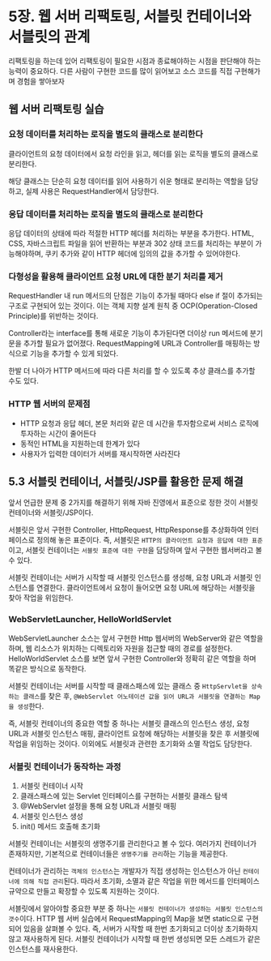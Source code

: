 # 5장. 웹 서버 리팩토링, 서블릿 컨테이너와 서블릿의 관계

리팩토링을 하는데 있어 리팩토링이 필요한 시점과 종료해야하는 시점을 판단해야 하는
능력이 중요하다. 다른 사람이 구현한 코드를 많이 읽어보고 소스 코드를 직접 구현해가며 경험을 쌓아보자

## 웹 서버 리팩토링 실습

### 요청 데이터를 처리하는 로직을 별도의 클래스로 분리한다

클라이언트의 요청 데이터에서 요청 라인을 읽고, 헤더를 읽는 로직을 별도의 클래스로 분리한다.

해당 클래스는 단순히 요청 데이터를 읽어 사용하기 쉬운 형태로 분리하는 역할을 담당하고,
실제 사용은 RequestHandler에서 담당한다.

### 응답 데이터를 처리하는 로직을 별도의 클래스로 분리한다

응답 데이터의 상태에 따라 적절한 HTTP 헤더를 처리하는 부분을 추가한다.
HTML, CSS, 자바스크립트 파일을 읽어 반환하는 부분과 302 상태 코드를 처리하는 부분이
가능해야하며, 쿠키 추가와 같이 HTTP 헤더에 임의의 값을 추가할 수 있어야한다.

### 다형성을 활용해 클라이언트 요청 URL에 대한 분기 처리를 제거

RequestHandler 내 run 메서드의 단점은 기능이 추가될 때마다 else if 절이 추가되는 구조로 구현되어 있는 것이다.
이는 객체 지향 설계 원칙 중 OCP(Operation-Closed Principle)를 위반하는 것이다.

Controller라는 interface를 통해 새로운 기능이 추가된다면 더이상 run 메서드에 분기문을 추가할 필요가 없어졌다.
RequestMapping에 URL과 Controller를 매핑하는 방식으로 기능을 추가할 수 있게 되었다.

한발 더 나아가 HTTP 메서드에 따라 다른 처리를 할 수 있도록 추상 클래스를 추가할 수도 있다.

### HTTP 웹 서버의 문제점

- HTTP 요청과 응답 헤더, 본문 처리와 같은 데 시간을 투자함으로써 서비스 로직에 투자하는 시간이 줄어든다
- 동적인 HTML을 지원하는데 한계가 있다
- 사용자가 입력한 데이터가 서버를 재시작하면 사라진다

## 5.3 서블릿 컨테이너, 서블릿/JSP를 활용한 문제 해결

앞서 언급한 문제 중 2가지를 해결하기 위해 자바 진영에서 표준으로 정한 것이 서블릿 컨테이너와 서블릿/JSP이다.

서블릿은 앞서 구현한 Controller, HttpRequest, HttpResponse를 추상화하여 인터페이스로 정의해 놓은 표준이다.
즉, 서블릿은 `HTTP의 클라이언트 요청과 응답에 대한 표준`이고, 서블릿 컨테이너는 `서블릿 표준에 대한 구현`을 담당하며
앞서 구현한 웹서버라고 볼 수 있다.

서블릿 컨테이너는 서버가 시작할 때 서블릿 인스턴스를 생성해, 요청 URL과 서블릿 인스턴스를 연결한다.
클라이언트에서 요청이 들어오면 요청 URL에 해당하는 서블릿을 찾아 작업을 위임한다.

### WebServletLauncher, HelloWorldServlet

WebServletLauncher 소스는 앞서 구현한 Http 웹서버의 WebServer와 같은 역할을 하며, 웹 리소스가 위치하는 디렉토리와 자원을 접근할 때의 경로를 설정한다.
HelloWorldServlet 소스를 보면 앞서 구현한 Controller와 정확히 같은 역할을 하며 똑같은 방식으로 동작한다.

서블릿 컨테이너는 서버를 시작할 때 클래스패스에 있는 클래스 중 `HttpServlet을 상속하는 클래스`를 찾은 후,
`@WebServlet 어노테이션 값을 읽어 URL과 서블릿을 연결하는 Map을 생성`한다.

즉, 서블릿 컨테이너의 중요한 역할 중 하나는 서블릿 클래스의 인스턴스 생성, 요청 URL과 서블릿 인스턴스 매핑,
클라이언트 요청에 해당하는 서블릿을 찾은 후 서블릿에 작업을 위임하는 것이다. 이외에도 서블릿과 관련한
초기화와 소멸 작업도 담당한다.

### 서블릿 컨테이너가 동작하는 과정

1. 서블릿 컨테이너 시작
2. 클래스패스에 있는 Servlet 인터페이스를 구현하는 서블릿 클래스 탐색
3. @WebServlet 설정을 통해 요청 URL과 서블릿 매핑
4. 서블릿 인스턴스 생성
5. init() 메서드 호출해 초기화

서블릿 컨테이너는 서블릿의 생명주기를 관리한다고 볼 수 있다. 여러가지 컨테이너가 존재하지만,
기본적으로 컨테이너들은 `생명주기를 관리`하는 기능을 제공한다.

컨테이너가 관리하는 `객체의 인스턴스`는 개발자가 직접 생성하는 인스턴스가 아닌 `컨테이너에 의해 직접 관리`된다.
따라서 초기화, 소멸과 같은 작업을 위한 메서드를 인터페이스 규약으로 만들고 확장할 수 있도록 지원하는 것이다.

서블릿에서 알아야할 중요한 부분 중 하나는 `서블릿 컨테이너가 생성하는 서블릿 인스턴스의 갯수`이다.
HTTP 웹 서버 실습에서 RequestMapping의 Map을 보면 static으로 구현되어 있음을 살펴볼 수 있다.
즉, 서버가 시작할 때 한번 초기화되고 더이상 초기화하지 않고 재사용하게 된다. 서블릿 컨테이너가 시작할 때
한번 생성되면 모든 스레드가 같은 인스턴스를 재사용한다.



